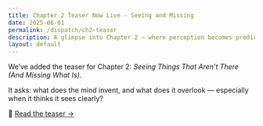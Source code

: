 ```yaml
---
title: Chapter 2 Teaser Now Live - Seeing and Missing
date: 2025-06-01
permalink: /dispatch/ch2-teaser
description: A glimpse into Chapter 2 — where perception becomes prediction, and the mind invents as much as it observes. What do we miss when we think we see clearly?
layout: default
---
```


We’ve added the teaser for Chapter 2: *Seeing Things That Aren’t There (And Missing What Is)*.

It asks: what does the mind invent, and what does it overlook — especially when it thinks it sees clearly?

🔗 [Read the teaser →](/chapters/chapter2.html)
